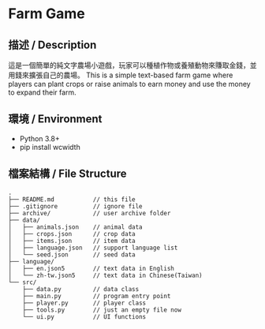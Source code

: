 # Farm Game
## 描述 / Description
這是一個簡單的純文字農場小遊戲，玩家可以種植作物或養殖動物來賺取金錢，並用錢來擴張自己的農場。
This is a simple text-based farm game where players can plant crops or raise animals to earn money and use the money to expand their farm.
## 環境 / Environment
- Python 3.8+
- pip install wcwidth
## 檔案結構 / File Structure
```
.
├── README.md           // this file
├── .gitignore          // ignore file
├── archive/            // user archive folder
├── data/
│   ├── animals.json    // animal data
│   ├── crops.json      // crop data
│   ├── items.json      // item data
│   ├── language.json   // support language list
│   └── seed.json       // seed data
├── language/
│   ├── en.json5        // text data in English
│   └── zh-tw.json5     // text data in Chinese(Taiwan)
└── src/
    ├── data.py         // data class
    ├── main.py         // program entry point
    ├── player.py       // player class
    ├── tools.py        // just an empty file now
    └── ui.py           // UI functions
```